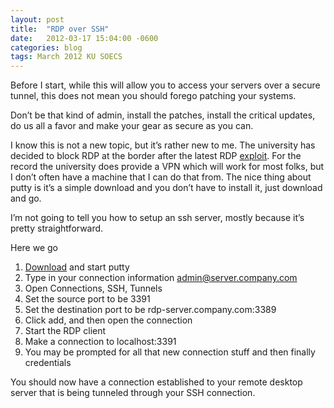 ```yaml
---
layout: post
title:  "RDP over SSH"
date:   2012-03-17 15:04:00 -0600
categories: blog
tags: March 2012 KU SOECS
---
```

Before I start, while this will allow you to access your servers over a secure tunnel, this does not mean you should forego patching your systems.

Don’t be that kind of admin, install the patches, install the critical updates, do us all a favor and make your gear as secure as you can.

I know this is not a new topic, but it’s rather new to me. The university has decided to block RDP at the border after the latest RDP [exploit](http://support.microsoft.com/kb/2621440). For the record the university does provide a VPN which will work for most folks, but I don’t often have a machine that I can do that from. The nice thing about putty is it’s a simple download and you don’t have to install it, just download and go.

I’m not going to tell you how to setup an ssh server, mostly because it’s pretty straightforward.

Here we go

1. [Download](http://www.chiark.greenend.org.uk/~sgtatham/putty/download.html) and start putty
2. Type in your connection information admin@server.company.com
3. Open Connections, SSH, Tunnels
4. Set the source port to be 3391
5. Set the destination port to be rdp-server.company.com:3389
6. Click add, and then open the connection
7. Start the RDP client
8. Make a connection to localhost:3391
9. You may be prompted for all that new connection stuff and then finally credentials

You should now have a connection established to your remote desktop server that is being tunneled through your SSH connection.
